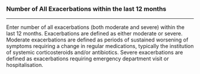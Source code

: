### Number of All Exacerbations within the last 12 months

***

Enter number of all exacerbations (both moderate and severe) within the last 12 months. Exacerbations are defined as either moderate or severe. Moderate exacerbations are defined as periods of sustained worsening of symptoms requiring a change in regular medications, typically the institution of systemic corticosteroids and/or antibiotics. Severe exacerbations are defined as exacerbations requiring emergency department visit or hospitalisation.




